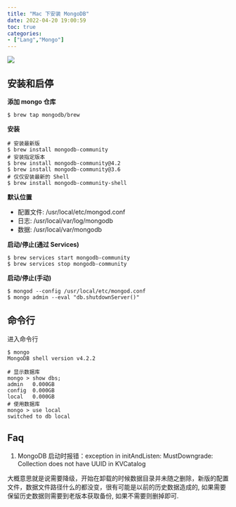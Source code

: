 ```yaml
---
title: "Mac 下安装 MongoDB"
date: 2022-04-20 19:00:59
toc: true
categories:
- ["Lang","Mongo"]
---
```


![](https://file.wulicode.com/note/2021/10-25/14-16-55179.png#id=Qy2OA&originHeight=150&originWidth=191&originalType=binary&ratio=1&rotation=0&showTitle=false&status=done&style=none&title=)


## 安装和启停
**添加 mongo 仓库**
```
$ brew tap mongodb/brew
```
**安装**
```
# 安装最新版
$ brew install mongodb-community
# 安装指定版本
$ brew install mongodb-community@4.2
$ brew install mongodb-community@3.6
# 仅仅安装最新的 Shell
$ brew install mongodb-community-shell
```
**默认位置**

- 配置文件: /usr/local/etc/mongod.conf
- 日志: /usr/local/var/log/mongodb
- 数据: /usr/local/var/mongodb

**启动/停止(通过 Services)**
```
$ brew services start mongodb-community
$ brew services stop mongodb-community
```
**启动/停止(手动)**
```
$ mongod --config /usr/local/etc/mongod.conf
$ mongo admin --eval "db.shutdownServer()"
```

## 命令行
进入命令行
```shell
$ mongo
MongoDB shell version v4.2.2
```
```
# 显示数据库
mongo > show dbs;
admin   0.000GB
config  0.000GB
local   0.000GB
# 使用数据库
mongo > use local
switched to db local
```

## Faq

1. MongoDB 启动时报错：exception in initAndListen: MustDowngrade: Collection does not have UUID in KVCatalog

大概意思就是说需要降级，开始在卸载的时候数据目录并未随之删除，新版的配置文件，数据文件路径什么的都没变，很有可能是以前的历史数据造成的, 如果需要保留历史数据则需要到老版本获取备份, 如果不需要则删掉即可.

